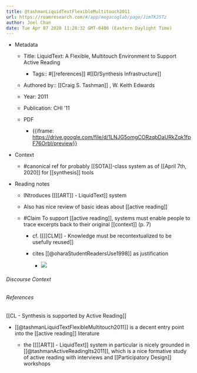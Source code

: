 ```yaml
---
title: @tashmanLiquidTextFlexibleMultitouch2011
url: https://roamresearch.com/#/app/megacoglab/page/JimTKJ5Tz
author: Joel Chan
date: Tue Apr 07 2020 11:28:32 GMT-0400 (Eastern Daylight Time)
---
```


- Metadata

    - Title: LiquidText: A Flexible, Multitouch Environment to Support Active Reading

        - Tags:: #[[references]] #[[D/Synthesis Infrastructure]]

    - Authored by::  [[Craig S. Tashman]] ,  W. Keith Edwards

    - Year: 2011

    - Publication: CHI '11

    - PDF

        - {{iframe: https://drive.google.com/file/d/1LNJG5omgCORzqbDaURkZqk1fpF76Orbl/preview}}
- Context

    - #canonical ref for probably [[SOTA]]-class system as of [[April 7th, 2020]] for [[synthesis]] tools
- Reading notes

    - INtroduces [[[[ART]] - LiquidText]] system

    - Also has nice review of basic ideas about [[active reading]]

    - #Claim To support [[active reading]], systems must enable people to trace excerpts back to their original [[context]] (p. 7)

        - cf. [[[[CLM]] - Knowledge must be recontextualized to be usefully reused]]

        - cites [[@oharaStudentReadersUse1998]] as justification

            - ![](https://firebasestorage.googleapis.com/v0/b/firescript-577a2.appspot.com/o/imgs%2Fapp%2Fmegacoglab%2FBAOos0FfjB?alt=media&token=b0c45a1a-6c22-40ea-9d0f-7dbed9b0198b)

###### Discourse Context



###### References

[[CL - Synthesis is supported by Active Reading]]

- [[@tashmanLiquidTextFlexibleMultitouch2011]] is a decent entry point into the [[active reading]] literature

    - the [[[[ART]] - LiquidText]] system in particular is nicely grounded in [[@tashmanActiveReadingIts2011]], which is a nice formative study of active reading with interviews and [[Participatory Design]] workshops
